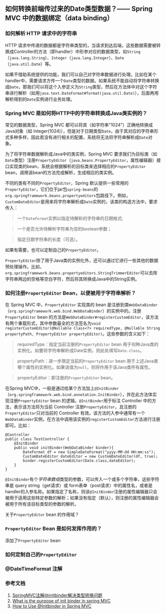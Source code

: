 ## 如何转换前端传过来的Date类型数据？—— Spring MVC 中的数据绑定（data binding）

### 如何解析 HTTP 请求中的字符串
HTTP 请求中传递的数据都是字符串类型的，当请求到达后端，这些数据需要被转换成Controller的方法（即handler）中形参对应的数据类型，如`String`（`java.lang.String`）、`Integer`（`java.lang.Integer`）、`Date`（`java.util.Date`）等。

如果不借助系统提供的功能，我们可以自己对字符串数据进行处理。比如在某个handler中，需要请求方传一个`Date`类型的数据。如果系统不能自动将字符串转换成`Date`，那我们可以将这个入参定义为`String`类型，然后在方法体中对这个字符串进行解析（如用`java.text.DateFormat#format(java.util.Date)`），后面再用解析得到的`Date`实例进行业务处理。

### Spring MVC 是如何将HTTP中的字符串转换成Java类实例的？
常见的数据类型，Spring MVC 都可以将其（如字符串"1024"）正确地转换成Java对象（如 Integer(1024)），但是对于日期类型`Date`，由于其对应的字符串形式多种多样，因此若没有进行相关的配置，系统将无法将字符串解析成`Date`对象。

为了将字符串数据解析成Java中的类实例，Spring MVC 要求我们为目标类（如`Date`类型）注册`PropertyEditor`（`java.beans.PropertyEditor`，属性编辑器）接口实现类的bean，系统会根据解析的目标类来选择相应的`PropertyEditor` bean，调用该bean的方法完成解析，生成相应的类实例。

不同的类有不同的`PropertyEditor`，Spring 默认提供一些常用的`PropertyEditor`，它们位于jar包`spring-beans`的`org.springframework.beans.propertyeditors`包路径下。例如，`CustomDateEditor`是用来将字符串解析成`Date`实例的，该类的构造方法中，要求传入：
> 一个`DateFormat`实例以指定待解析的字符串的日期格式;

> 一个是否允许待解析字符串为空的boolean参数；

> 指定日期字符串的长度（可选）。

如果有需要，也可以定制自己的`PropertyEditor`。

`PropertyEditor`除了用于Java类的实例化外，还可以通过它进行一些其他的数据预处理操作。比如，`org.springframework.beans.propertyeditors.StringTrimmerEditor`可以去除字符串两边的空格等空白字符，然后将其转换成Java中的String实例。

### 如何注册`PropertyEditor` Bean，以便被用于字符串解析？
在 Spring MVC 中，`PropertyEditor` 实现类的 bean 是注册到类`WebDataBinder`（`org.springframework.web.bind.WebDataBinder`）的实例中的。注册`PropertyEditor` bean 的方法是`WebDataBinder#registerCustomEditor`，该方法有两个重载形式，其中参数最全的方法签名为`void registerCustomEditor(@Nullable Class<?> requiredType, @Nullable String propertyPath, PropertyEditor propertyEditor)`。这些参数的含义如下：

> requiredType：指定当前注册的`PropertyEditor` bean 用于何种Java类的实例化。如要将字符串解析成Date实例，则此处填写`Date.class`。

> propertyPath：进一步限定当前的`PropertyEditor` bean 用于上述Java类哪个属性的实例化。如果该值为`null`，则将作用于该Java类所有属性。

> propertyEditor：即注册的`PropertyEditor` bean。

在Spring MVC中，一般是通过给某个方法加上`@InitBinder`（`org.springframework.web.bind.annotation.InitBinder`），并在此方法体实现注册`PropertyEditor` bean 的逻辑。`@InitBinder`用于标注 Controller 中的方法，表示该方法将为当前 Controller 注册`PropertyEditor`，且注册的`PropertyEditor`只对当前的 Controller 有效。该方法的入参中通常有一个`WebDataBinder`实例，在方法中调用该实例的`registerCustomEditor`方法进行注册即可。比如：
```
@Controller
public class TestController {
    @InitBinder
    public void initBinder(WebDataBinder binder){
        DateFormat df = new SimpleDateFormat("yyyy-MM-dd HH:mm:ss");
        CustomDateEditor dateEditor = new CustomDateEditor(df, true);
        binder.registerCustomEditor(Date.class,dateEditor);
    }
}
```
`@InitBinder`有个*字符串数组*类型的参数，可以传入一个或多个字符串，这些字符串是 query string（get请求）或 form表单（post请求）中的属性名，或者是handler的入参名称。如果指定了名称，则该`@InitBinder`注册的属性编辑器只会被用于适用这些特定参数的解析；如果没有指定（默认），则注册的属性编辑器会被用于所有该目标类型的参数的解析。

关于`PropertyEditor` bean 的作用域？

### `PropertyEditor` Bean 是如何发挥作用的？
添加了`PropertyEditor` bean

### 如何定制自己的`PropertyEditor`

### @DateTimeFormat 注解

### 参考文档
1. [SpringMVC注解@initbinder解决类型转换问题](https://www.cnblogs.com/aheizi/p/5440884.html)
1. [What is the purpose of init binder in spring MVC](https://stackoverflow.com/questions/5211323/what-is-the-purpose-of-init-binder-in-spring-mvc)
1. [How to Use @Initbinder in Spring MVC](https://medium.com/stackavenue/how-to-use-initbinder-in-spring-mvc-ecb974a6884)

